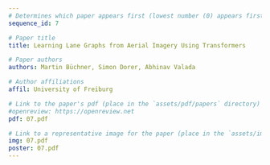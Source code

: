 ```yaml
---
# Determines which paper appears first (lowest number (0) appears first)
sequence_id: 7

# Paper title
title: Learning Lane Graphs from Aerial Imagery Using Transformers

# Paper authors
authors: Martin Büchner, Simon Dorer, Abhinav Valada

# Author affiliations
affil: University of Freiburg

# Link to the paper's pdf (place in the `assets/pdf/papers` directory)
#openreview: https://openreview.net
pdf: 07.pdf

# Link to a representative image for the paper (place in the `assets/img/papers` directory)
img: 07.pdf
poster: 07.pdf
---
```

